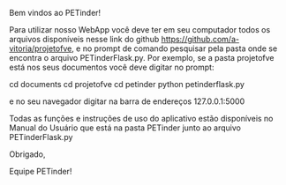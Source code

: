 Bem vindos ao PETinder!

Para utilizar nosso WebApp você deve ter em seu computador todos os arquivos disponíveis
nesse link do github https://github.com/a-vitoria/projetofve, e no prompt de comando pesquisar
pela pasta onde se encontra o arquivo PETinderFlask.py. 
Por exemplo, se a pasta projetofve está nos seus documentos você deve digitar no prompt:

cd documents
cd projetofve
cd petinder
python petinderflask.py

e no seu navegador digitar na barra de endereços 127.0.0.1:5000

Todas as funções e instruções de uso do aplicativo estão disponíveis no Manual do Usuário
que está na pasta PETinder junto ao arquivo PETinderFlask.py

Obrigado,

Equipe PETinder!
